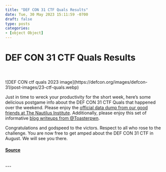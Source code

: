 ```yaml
---
title: "DEF CON 31 CTF Quals Results"
date: Tue, 30 May 2023 15:11:59 -0700
draft: false
type: posts
categories: 
- [object Object]
---
```

# DEF CON 31 CTF Quals Results

<br/>

<br/>
![DEF CON ctf quals 2023 image](https://defcon.org/images/defcon-31/post-images/23-ctf-quals.webp)  

Just in time to wreck your productivity for the short week, here’s some delicious postgame info about the DEF CON 31 CTF Quals that happened over the weekend. Please enjoy the [official data dump from our good friends at The Nautilus Institute](https://quals.2023.nautilus.institute/). Additionally, please enjoy this set of informative [blog writeups from @Toasterpwn](https://toasterpwn.github.io/posts/defcon-ctf-2023-qualifiers/).  
  
Congratulations and godspeed to the victors. Respect to all who rose to the challenge. You are now free to get amped about the DEF CON 31 CTF in August. We will see you there.

#### [Source](https://quals.2023.nautilus.institute/)

<br/>
---
